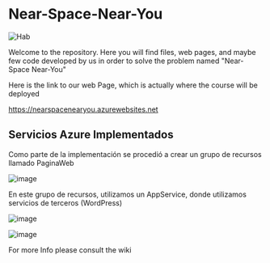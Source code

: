 # Near-Space-Near-You


![Hab](https://user-images.githubusercontent.com/62320033/135781299-c9b4b966-f426-4363-91bf-e51f54cd7d6b.jpg)

Welcome to the repository. Here you will find files, web pages, and maybe few code developed by us in order to solve the problem named "Near-Space Near-You"

Here is the link to our web Page, which is actually where the course will be deployed 

https://nearspacenearyou.azurewebsites.net

## Servicios Azure Implementados

Como parte de la implementación se procedió a crear un grupo de recursos llamado PaginaWeb 

![image](https://user-images.githubusercontent.com/62320033/135961918-73d5a25e-564a-4100-8755-35c0da9703a5.png)


En este grupo de recursos, utilizamos un AppService, donde utilizamos servicios de terceros (WordPress)

![image](https://user-images.githubusercontent.com/62320033/135962009-50992699-40aa-447e-b844-5aa9f968ea6c.png)

![image](https://user-images.githubusercontent.com/62320033/135962061-e16abb3f-da5f-445b-a0de-6dfec1660667.png)



For more Info please consult the wiki 

